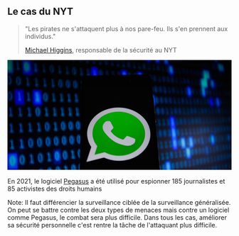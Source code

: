 ## Le cas du NYT

> "Les pirates ne s\'attaquent plus à nos pare-feu. Ils s\'en prennent
> aux individus."
>
> [Michael
> Higgins](http://www.telegraph.co.uk/news/9840125/New-York-Times-cyber-attacked-by-Chinese-hackers-for-four-months-after-Wen-Jiabao-investigation.html),
> responsable de la sécurité au NYT


![Pegasus](/assets/i/pegasus.jpg)

En 2021, le logiciel [Pegasus](https://nothing2hide.org/fr/newsletters/pegasus-et-le-marche-de-la-surveillance/) a été utilisé pour espionner 185 journalistes et 85 activistes des droits humains

Note: Il faut différencier la surveillance ciblée de la surveillance généralisée. On peut se battre contre  les deux types de menaces mais contre un logiciel comme Pegasus, le combat sera plus difficile. Dans tous les cas, améliorer sa sécurité personnelle c'est rentre la tâche de l'attaquant plus difficile.
